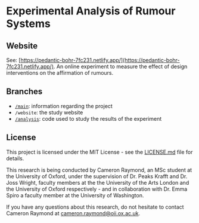 # Experimental Analysis of Rumour Systems

## Website

See: [https://pedantic-bohr-7fc231.netlify.app/](https://pedantic-bohr-7fc231.netlify.app/). An online experiment to measure the effect of design interventions on the affirmation of rumours.

## Branches

- [`/main`](https://github.com/cameron-raymond/SDS-Thesis/tree/main): information regarding the project
- `/website`: the study website
- [`/analysis`](https://github.com/cameron-raymond/SDS-Thesis/tree/analysis): code used to study the results of the experiment

## License

This project is licensed under the MIT License - see the [LICENSE.md](LICENSE.md) file for details.

This research is being conducted by Cameron Raymond, an MSc student at the University of Oxford, under the supervision of Dr. Peaks Krafft and Dr. Joss Wright, faculty members at the the University of the Arts London and the University of Oxford respectively - and in collaboration with Dr. Emma Spiro a faculty member at the University of Washington.

If you have any questions about this research, do not hesitate to contact Cameron Raymond at [cameron.raymond@oii.ox.ac.uk](mailto:cameron.raymond@oii.ox.ac.uk).
